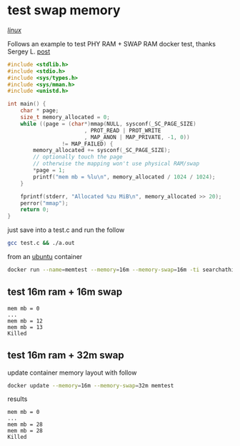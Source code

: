 # test swap memory

*[linux](../README.md#linux)*

Follows an example to test PHY RAM + SWAP RAM docker test, thanks Sergey L. [post](https://stackoverflow.com/questions/17935873/malloc-fails-when-there-is-still-plenty-of-swap-left?answertab=active#tab-top)

```c
#include <stdlib.h>
#include <stdio.h>
#include <sys/types.h>
#include <sys/mman.h>
#include <unistd.h>

int main() {
    char * page;
    size_t memory_allocated = 0;
    while ((page = (char*)mmap(NULL, sysconf(_SC_PAGE_SIZE)
                        , PROT_READ | PROT_WRITE
                        , MAP_ANON | MAP_PRIVATE, -1, 0))
                 != MAP_FAILED) {
        memory_allocated += sysconf(_SC_PAGE_SIZE);
        // optionally touch the page
        // otherwise the mapping won't use physical RAM/swap
        *page = 1;
        printf("mem mb = %lu\n", memory_allocated / 1024 / 1024);
    }

    fprintf(stderr, "Allocated %zu MiB\n", memory_allocated >> 20);
    perror("mmap");
    return 0;
}
```

just save into a test.c and run the follow

```sh
gcc test.c && ./a.out
```

from an [ubuntu](https://github.com/devel0/docker-ubuntu) container

```sh
docker run --name=memtest --memory=16m --memory-swap=16m -ti searchathing/ubuntu /bin/bash
```

## test 16m ram + 16m swap

```
mem mb = 0
...
mem mb = 12
mem mb = 13
Killed
```

## test 16m ram + 32m swap

update container memory layout with follow

```sh
docker update --memory=16m --memory-swap=32m memtest
```

results

```
mem mb = 0
...
mem mb = 28
mem mb = 28
Killed
```
